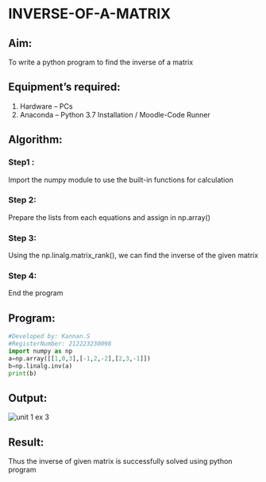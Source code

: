 # INVERSE-OF-A-MATRIX
## Aim:
To write a python program to find the inverse of a matrix
## Equipment’s required:
1. 	Hardware – PCs
2. 	Anaconda – Python 3.7 Installation / Moodle-Code Runner
## Algorithm:
### Step1 : 
Import the numpy module to use the built-in functions for calculation
### Step 2: 
Prepare the lists from each equations and assign in np.array()
### Step 3: 
Using the np.linalg.matrix_rank(), we can find the inverse of the given matrix
### Step 4: 
End the program

## Program:
```python
#Developed by: Kannan.S 
#RegisterNumber: 212223230098
import numpy as np
a=np.array([[1,0,3],[-1,2,-2],[2,3,-1]])
b=np.linalg.inv(a)
print(b)
```

## Output:
![unit 1 ex 3](https://github.com/Kannan-S-coder/INVERSE-OF-A-MATRIX/assets/147120710/b961f85d-1b36-46e9-9c9a-e4b2d2c7d14a)

## Result:
Thus the inverse of given matrix is successfully solved using python program

